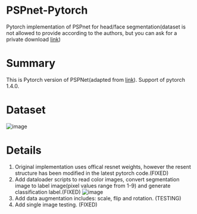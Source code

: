 # PSPnet-Pytorch
Pytorch implementation of PSPnet for head/face segmentation(dataset is not allowed to provide according to the authors, but you can ask for a private download [link](https://www.mut1ny.com/face-headsegmentation-dataset))

# Summary
This is Pytorch version of PSPNet(adapted from [link](https://github.com/Lextal/pspnet-pytorch)). Support of pytorch 1.4.0.

# Dataset
![image](https://github.com/chuzcjoe/PSPnet-Pytorch/raw/master/img/seg.PNG)

# Details

1. Original implementation uses offical resnet weights, however the resent structure has been modified in the latest pytorch code.(FIXED)
2. Add dataloader scripts to read color images, convert segmentation image to label image(pixel values range from 1-9) and generate classification label.(FIXED)
![image](https://github.com/chuzcjoe/PSPnet-Pytorch/raw/master/img/label.PNG)
3. Add data augmentation includes: scale, flip and rotation. (TESTING)
4. Add single image testing. (FIXED)
